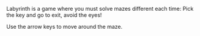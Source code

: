 Labyrinth is a game where you must solve mazes different each time:
Pick the key and go to exit, avoid the eyes!

Use the arrow keys to move around the maze.